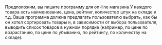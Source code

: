 Предположим, вы пишите программу для on-line магазина 
У каждого товара есть наименование, цена, рейтинг, количество штук на складе и т.д. 
Ваша программа должна предлагать пользователю выбрать, как бы он хотел сортировать товары 
и, в зависимости от выбора пользователя, выводить список товаров в нужном порядке 
(например, по цене по возрастанию, по цене по убыванию, по рейтингу, 
по количеству на складе).
